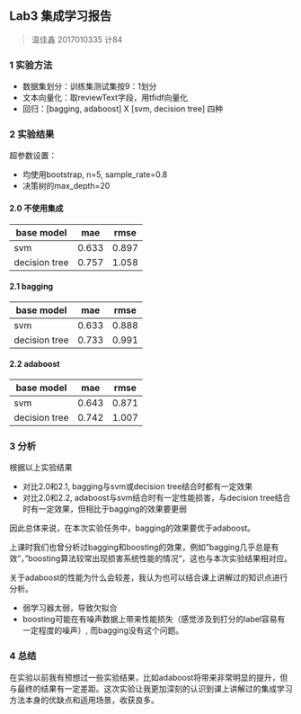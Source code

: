 ## Lab3 集成学习报告

> 温佳鑫 2017010335 计84

### 1 实验方法

- 数据集划分：训练集测试集按9：1划分
- 文本向量化：取reviewText字段，用tfidf向量化
- 回归：[bagging, adaboost] X [svm, decision tree] 四种

### 2 实验结果

超参数设置：

- 均使用bootstrap, n=5, sample_rate=0.8
- 决策树的max_depth=20

#### 2.0 不使用集成
| base model    | mae   | rmse  |
| ------------- | ----- | ----- |
| svm           | 0.633 | 0.897 |
| decision tree | 0.757 | 1.058 |


#### 2.1 bagging

| base model    | mae   | rmse  |
| ------------- | ----- | ----- |
| svm           | 0.633 | 0.888 |
| decision tree | 0.733 | 0.991 |

#### 2.2 adaboost


| base model    | mae   | rmse  |
| ------------- | ----- | ----- |
| svm           | 0.643 | 0.871 |
| decision tree | 0.742 | 1.007 |

### 3 分析

根据以上实验结果

- 对比2.0和2.1, bagging与svm或decision tree结合时都有一定效果
- 对比2.0和2.2, adaboost与svm结合时有一定性能损害，与decision tree结合时有一定效果，但相比于bagging的效果要更弱

因此总体来说，在本次实验任务中，bagging的效果要优于adaboost。

上课时我们也曾分析过bagging和boosting的效果，例如”bagging几乎总是有效“，”boosting算法较常出现损害系统性能的情况“，这也与本次实验结果相对应。

关于adaboost的性能为什么会较差，我认为也可以结合课上讲解过的知识点进行分析。

- 弱学习器太弱，导致欠拟合
- boosting可能在有噪声数据上带来性能损失（感觉涉及到打分的label容易有一定程度的噪声）, 而bagging没有这个问题。

### 4 总结

在实验以前我有预想过一些实验结果，比如adaboost将带来非常明显的提升，但与最终的结果有一定差距。这次实验让我更加深刻的认识到课上讲解过的集成学习方法本身的优缺点和适用场景，收获良多。



